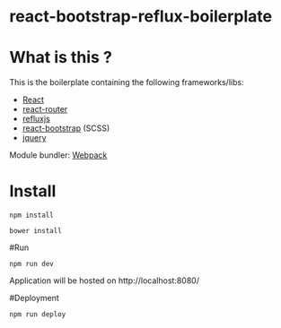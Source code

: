 # react-bootstrap-reflux-boilerplate

# What is this ?
This is the boilerplate containing the following frameworks/libs:

- [React](https://facebook.github.io/react/)
- [react-router](https://github.com/rackt/react-router)
- [refluxjs](https://github.com/spoike/refluxjs)
- [react-bootstrap](http://react-bootstrap.github.io/) (SCSS)
- [jquery](jquery.com)

Module bundler: [Webpack](http://webpack.github.io/)

# Install

	npm install
    
    bower install
    
#Run

	npm run dev
    
Application will be hosted on http://localhost:8080/
    

#Deployment

	npm run deploy
    
